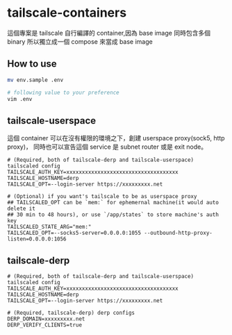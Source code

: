 # tailscale-containers

這個專案是 tailscale 自行編譯的 container,因為 base image 同時包含多個 binary
所以獨立成一個 compose 來當成 base image

## How to use

```sh
mv env.sample .env

# following value to your preference
vim .env
```

## tailscale-userspace

這個 container 可以在沒有權限的環境之下，創建 userspace proxy(sock5, http proxy)，
同時也可以宣告這個 service 是 subnet router 或是 exit node。

```shell
# (Required, both of tailscale-derp and tailscale-userspace) tailscaled config
TAILSCALE_AUTH_KEY=xxxxxxxxxxxxxxxxxxxxxxxxxxxxxxxxxxxx
TAILSCALE_HOSTNAME=derp
TAILSCALE_OPT=--login-server https://xxxxxxxxx.net

# (Optional) if you want's tailscale to be as userspace proxy
## TAILSCALED_OPT can be `mem:` for ephemernal machine(it would auto delete it
## 30 min to 48 hours), or use `/app/states` to store machine's auth key
TAILSCALED_STATE_ARG="mem:"
TAILSCALED_OPT=--socks5-server=0.0.0.0:1055 --outbound-http-proxy-listen=0.0.0.0:1056
```

## tailscale-derp

```shell
# (Required, both of tailscale-derp and tailscale-userspace) tailscaled config
TAILSCALE_AUTH_KEY=xxxxxxxxxxxxxxxxxxxxxxxxxxxxxxxxxxxx
TAILSCALE_HOSTNAME=derp
TAILSCALE_OPT=--login-server https://xxxxxxxxx.net

# (Required, tailscale-derp) derp configs
DERP_DOMAIN=xxxxxxxxx.net
DERP_VERIFY_CLIENTS=true
```
